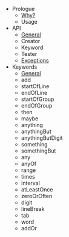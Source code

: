 * Prologue
    * [Why?](documentation/why)
    * Usage
* API
    * [General](documentation/api)
    * Creator
    * Keyword
    * Tester
    * [Exceptions](documentation/exceptions)
* Keywords
    * [General](documentation/keywords)
    * add
    * startOfLine
    * endOfLine
    * startOfGroup
    * endOfGroup
    * then
    * maybe
    * anything
    * anythingBut
    * anythingButDigit
    * something
    * somethingBut
    * any
    * anyOf
    * range
    * times
    * interval
    * atLeastOnce
    * zeroOrOften
    * digit
    * lineBreak
    * tab
    * word
    * addOr

 